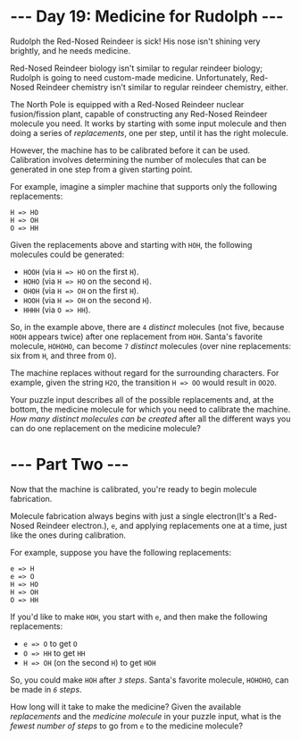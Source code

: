 ﻿# --- Day 19: Medicine for Rudolph ---

Rudolph the Red-Nosed Reindeer is sick!  His nose isn't shining very brightly, and he needs medicine.

Red-Nosed Reindeer biology isn't similar to regular reindeer biology; Rudolph is going to need custom-made medicine.  Unfortunately, Red-Nosed Reindeer chemistry isn't similar to regular reindeer chemistry, either.

The North Pole is equipped with a Red-Nosed Reindeer nuclear fusion/fission plant, capable of constructing any Red-Nosed Reindeer molecule you need.  It works by starting with some input molecule and then doing a series of *replacements*, one per step, until it has the right molecule.

However, the machine has to be calibrated before it can be used.  Calibration involves determining the number of molecules that can be generated in one step from a given starting point.

For example, imagine a simpler machine that supports only the following replacements:

```
H => HO
H => OH
O => HH
```

Given the replacements above and starting with ```HOH```, the following molecules could be generated:


* ```HOOH``` (via ```H => HO``` on the first ```H```).
* ```HOHO``` (via ```H => HO``` on the second ```H```).
* ```OHOH``` (via ```H => OH``` on the first ```H```).
* ```HOOH``` (via ```H => OH``` on the second ```H```).
* ```HHHH``` (via ```O => HH```).


So, in the example above, there are ```4``` *distinct* molecules (not five, because ```HOOH``` appears twice) after one replacement from ```HOH```. Santa's favorite molecule, ```HOHOHO```, can become ```7``` *distinct* molecules (over nine replacements: six from ```H```, and three from ```O```).

The machine replaces without regard for the surrounding characters.  For example, given the string ```H2O```, the transition ```H => OO``` would result in ```OO2O```.

Your puzzle input describes all of the possible replacements and, at the bottom, the medicine molecule for which you need to calibrate the machine.  *How many distinct molecules can be created* after all the different ways you can do one replacement on the medicine molecule?

# --- Part Two ---

Now that the machine is calibrated, you're ready to begin molecule fabrication.

Molecule fabrication always begins with just a single electron(It's a Red-Nosed Reindeer electron.), ```e```, and applying replacements one at a time, just like the ones during calibration.

For example, suppose you have the following replacements:

```
e => H
e => O
H => HO
H => OH
O => HH
```

If you'd like to make ```HOH```, you start with ```e```, and then make the following replacements:


* ```e => O``` to get ```O```
* ```O => HH``` to get ```HH```
* ```H => OH``` (on the second ```H```) to get ```HOH```


So, you could make ```HOH``` after *```3``` steps*.  Santa's favorite molecule, ```HOHOHO```, can be made in *```6``` steps*.

How long will it take to make the medicine?  Given the available *replacements* and the *medicine molecule* in your puzzle input, what is the *fewest number of steps* to go from ```e``` to the medicine molecule?
